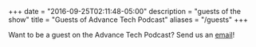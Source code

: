 +++
date = "2016-09-25T02:11:48-05:00"
description = "guests of the show"
title = "Guests of Advance Tech Podcast"
aliases = "/guests"
+++

Want to be a guest on the Advance Tech Podcast? Send us an [email](mailto:alexandra.moxin@advancetechmedia.org)!
